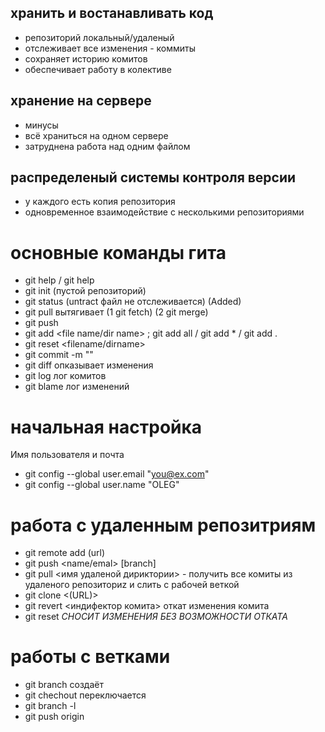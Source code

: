 ## хранить и востанавливать код 

* репозиторий локальный/удаленый 
* отслеживает все изменения - коммиты
* сохраняет историю комитов
* обеспечивает работу в колективе

## хранение на сервере
* минусы
* всё храниться на одном сервере
* затруднена работа над одним файлом

## распределеный системы контроля версии
* у каждого есть копия репозитория
* одновременное взаимодействие с несколькими репозиториями

# основные команды гита 

* git help / git help <command>
* git init (пустой репозиторий)
* git status  (untract файл не отслеживается) (Added)
* git pull вытягивает (1 git fetch) (2 git merge)
* git push
* git add <file name/dir name>  ; git add all / git add * / git add .
* git reset <filename/dirname>
* git commit -m ""
* git diff <namefile> опказывает изменения
* git log лог комитов
* git blame <nameFile> лог изменений 

# начальная настройка 
Имя пользователя и почта 
* git config --global user.email "you@ex.com"
* git config --global user.name "OLEG"

# работа с удаленным репозитриям 
* git remote add <name> <emale> (url)
* git push <name/emal> [branch]
* git pull <имя удаленой дириктории> - получить все комиты из удаленого репозиториz и слить с рабочей веткой
* git clone <(URL)>
* git revert <индифектор комита> откат изменения комита
* git reset *СНОСИТ ИЗМЕНЕНИЯ БЕЗ ВОЗМОЖНОСТИ ОТКАТА* 

# работы с ветками 
* git branch <nameBranch> создаёт
* git chechout <nameBranch> переключается 
* git branch -l
* git push origin 
